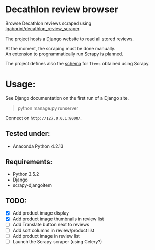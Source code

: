 # Decathlon review browser

Browse Decathlon reviews scraped using [lgaborini/decathlon_review_scraper](../../../../lgaborini/decathlon_review_scraper).

The project hosts a Django website to read all stored reviews.

At the moment, the scraping must be done manually.   
An extension to programmatically run Scrapy is planned.

The project defines also the [schema](browser/models.py) for `Items` obtained using Scrapy.

# Usage:   
See Django documentation on the first run of a Django site.

> python manage.py runserver   

Connect on `http://127.0.0.1:8000/`.

## Tested under:
* Anaconda Python 4.2.13

## Requirements:
* Python 3.5.2
* Django
* scrapy-djangoitem

## TODO:

- [x] Add product image display
- [x] Add product image thumbnails in review list
- [ ] Add Translate button next to reviews
- [ ] Add sort columns in review/product list
- [ ] Add product image in review list
- [ ] Launch the Scrapy scraper (using Celery?)
